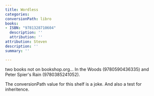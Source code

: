 ```yaml
---
title: Wordless
categories: 
conversionPath: libro
books:
- ISBN: "9781328710604"
  description: ''
  attribution: ''
attribution: Steven
description: ''
summary: ''

---
```

two books not on bookshop.org... In the Woods (9780590436335) and Peter Spier's Rain (9780385241052).

The conversionPath value for this shelf is a joke. And also a test for inheritence.